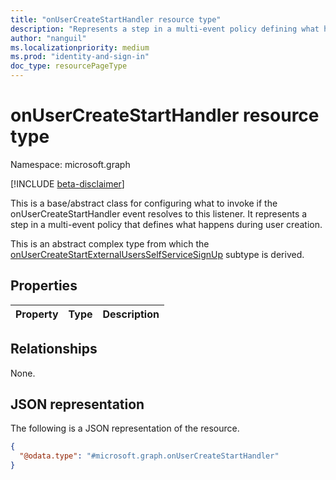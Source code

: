 ```yaml
---
title: "onUserCreateStartHandler resource type"
description: "Represents a step in a multi-event policy defining what happens during user creation"
author: "nanguil"
ms.localizationpriority: medium
ms.prod: "identity-and-sign-in"
doc_type: resourcePageType
---
```


# onUserCreateStartHandler resource type

Namespace: microsoft.graph

[!INCLUDE [beta-disclaimer](../../includes/beta-disclaimer.md)]

This is a base/abstract class for configuring what to invoke if the onUserCreateStartHandler event resolves to this listener. It represents a step in a multi-event policy that defines what happens during user creation.

This is an abstract complex type from which the [onUserCreateStartExternalUsersSelfServiceSignUp](../resources/onusercreatestartexternalusersselfservicesignup.md) subtype is derived.

## Properties
|Property|Type|Description|
|:---|:---|:---|

## Relationships
None.

## JSON representation
The following is a JSON representation of the resource.
<!-- {
  "blockType": "resource",
  "@odata.type": "microsoft.graph.onUserCreateStartHandler"
}
-->
``` json
{
  "@odata.type": "#microsoft.graph.onUserCreateStartHandler"
}
```

